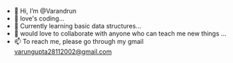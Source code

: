 - 👋 Hi, I’m @Varandrun
- 👀 love's coding...
- 🌱 Currently learning basic data structures...
- 💞️ would love to collaborate with anyone who can teach me new things ...
- 📫 To reach me, please go through my gmail varungupta28112002@gmail.com

<!---
Varandrun/Varandrun is a ✨ special ✨ repository because its `README.md` (this file) appears on your GitHub profile.
You can click the Preview link to take a look at your changes.
--->
